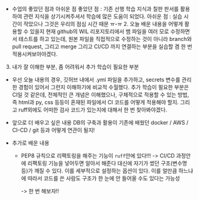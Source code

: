 - 수업의 좋았던 점과 아쉬운 점
  좋았던 점 : 기존 선행 학습 지식과 칠판 판서를 활용하여 관련 지식을 상기시켜주셔서 학습에 많은 도움이 되었다.
  아쉬운 점 : 실습 시간이 작았으나 그것은 우리의 점심 시간 때문 ㅠ-ㅠ
  2. 오늘 배운 내용을 어떻게 활용할 수 있을지
     현재 github의 WIL 리포지토리에서 뱀 파일을 여러 모로 수정하면서 테스트를 하고 있는데, 원본 파일을 직접적으로 수정하는 것이 아니라 branch와 pull request, 그리고 merge 그리고 CI/CD 까지 연결하는 부분을 실습할 겸 한 번 적용시켜보아야겠다.

3. 내가 잘 이해한 부분, 좀 어려워서 추가 학습이 필요한 부분

- 우선 오늘 내용의 경우, 깃허브 내에서 .yml 파일을 추가하고, secrets 변수를 관리한 경험이 있어서 그런지 이해하기에 비교적 수월했다.
  추가 학습이 필요한 부분은 CI일 것 같은데, 전체적인 큰 개념은 이해했으나, 구체적으로 적용할 수 있는 방법, 즉 html과 py, css 등등이 혼재된 파일에서 CI 코드를 어떻게 적용해야 할지. 그리고 ruff외에도 어떠한 검사 코드가 있는지에 대해서 한 번 찾아봐야겠다.

- 앞으로 더 배우고 싶은 내용
DB의 구축과 활용이 기존에 배웠던 docker / AWS / CI-CD / git 등과 어떻게 연관이 될지!

- 추가로 배운 내용

  - PEP8 규칙으로 리팩토링을 해주는 기능이 `ruff`안에 있다!!!
    -> CI/CD 과정안에 리팩토링 기능을 넣어두면 알아서 해준다
    대신에 자기가 썼던 구조(변수명 등)가 깨질 수 있다.
    이를 세부적으로 설정하는 옵션이 있다.
    이를 얼만큼 하느냐에 따라서 코드를 쓴 사람도 구조가 한 눈에 안 들어올 수도 있다는 가능성

    -> 한 번 해보자!!